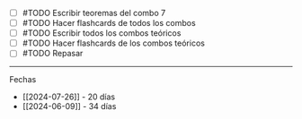 - [ ] #TODO Escribir teoremas del combo 7
- [ ] #TODO Hacer flashcards de todos los combos
- [ ] #TODO Escribir todos los combos teóricos
- [ ] #TODO Hacer flashcards de los combos teóricos
- [ ] #TODO Repasar

---
Fechas
- [[2024-07-26]] - 20 días
- [[2024-06-09]] - 34 días
